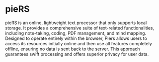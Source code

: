 # pieRS

pieRS is an online, lightweight text processor that only supports local storage. It provides a comprehensive suite of text-related functionalities, including note-taking, coding, PDF management, and mind mapping. Designed to operate entirely within the browser, Piers allows users to access its resources initially online and then use all features completely offline, ensuring no data is sent back to the server. This approach guarantees swift processing and offers superior privacy for user data.
